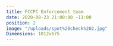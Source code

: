 ```yaml
---
title: FCCPC Enforcement team
date: 2020-08-23 21:00:00 -11:00
position: 2
image: "/uploads/spot%20check%202.jpg"
Dimensions: 1012x675
---
```


